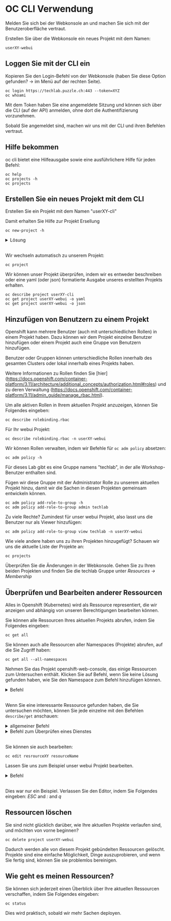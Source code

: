 # OC CLI Verwendung

Melden Sie sich bei der Webkonsole an und machen Sie sich mit der Benutzeroberfläche vertraut.

Erstellen Sie über die Webkonsole ein neues Projekt mit dem Namen:

    userXY-webui

## Loggen Sie mit der CLI ein

Kopieren Sie den Login-Befehl von der Webkonsole (haben Sie diese Option gefunden? -> im Menü auf der rechten Seite).

    oc login https://techlab.puzzle.ch:443 --token=XYZ
    oc whoami

Mit dem Token haben Sie eine angemeldete Sitzung und können sich über die CLI (auf der API) anmelden, ohne dort die Authentifizierung vorzunehmen.

Sobald Sie angemeldet sind, machen wir uns mit der CLI und ihren Befehlen vertraut.

## Hilfe bekommen

oc cli bietet eine Hilfeausgabe sowie eine ausführlichere Hilfe für jeden Befehl:

    oc help
    oc projects -h
    oc projects

## Erstellen Sie ein neues Projekt mit dem CLI

Erstellen Sie ein Projekt mit dem Namen "userXY-cli"

Damit erhalten Sie Hilfe zur Projekt Ersellung

    oc new-project -h

<details><summary>Lösung</summary>oc new-project userXY-cli</details><br/>

Wir wechseln automatisch zu unserem Projekt:

    oc project

Wir können unser Projekt überprüfen, indem wir es entweder beschreiben oder eine yaml (oder json) formatierte Ausgabe unseres erstellten Projekts erhalten.

    oc describe project userXY-cli
    oc get project userXY-webui -o yaml
    oc get project userXY-webui -o json

## Hinzufügen von Benutzern zu einem Projekt

Openshift kann mehrere Benutzer (auch mit unterschiedlichen Rollen) in einem Projekt haben. Dazu können wir dem Projekt einzelne Benutzer hinzufügen oder einem Projekt auch eine Gruppe von Benutzern hinzufügen.

Benutzer oder Gruppen können unterschiedliche Rollen innerhalb des gesamten Clusters oder lokal innerhalb eines Projekts haben.

Weitere Informationen zu Rollen finden Sie [hier] (https://docs.openshift.com/container-platform/3.11/architecture/additional_concepts/authorization.html#roles) und zu deren Verwaltung (https://docs.openshift.com/container-platform/3.11/admin_guide/manage_rbac.html).

Um alle aktiven Rollen in Ihrem aktuellen Projekt anzuzeigen, können Sie Folgendes eingeben:

    oc describe rolebinding.rbac

Für Ihr webui Projekt:

    oc describe rolebinding.rbac -n userXY-webui

Wir können Rollen verwalten, indem wir Befehle für `oc adm policy` absetzen:

    oc adm policy -h

Für dieses Lab gibt es eine Gruppe namens "techlab", in der alle Workshop-Benutzer enthalten sind.

Fügen wir diese Gruppe mit der Administrator Rolle zu unserem aktuellen Projekt hinzu, damit wir die Sachen in diesen Projekten gemeinsam entwickeln können.

    oc adm policy add-role-to-group -h
    oc adm policy add-role-to-group admin techlab

Zu viele Rechte? Zumindest für unser webui Projekt, also lasst uns die Benutzer nur als Viewer hinzufügen:

    oc adm policy add-role-to-group view techlab -n userXY-webui

Wie viele andere haben uns zu ihren Projekten hinzugefügt? Schauen wir uns die aktuelle Liste der Projekte an:

    oc projects

Überprüfen Sie die Änderungen in der Webkonsole. Gehen Sie zu Ihren beiden Projekten und finden Sie die techlab Gruppe unter *Resources -> Membership*

## Überprüfen und Bearbeiten anderer Ressourcen

Alles in Openshift (Kubernetes) wird als Ressource representiert, die wir anzeigen und abhängig von unseren Berechtigungen bearbeiten können.

Sie können alle Ressourcen Ihres aktuellen Projekts abrufen, indem Sie Folgendes eingeben:

    oc get all

Sie können auch alle Ressourcen aller Namespaces (Projekte) abrufen, auf die Sie Zugriff haben:

    oc get all --all-namespaces

Nehmen Sie das Projekt openshift-web-console, das einige Ressourcen zum Untersuchen enthält.
Klicken Sie auf Befehl, wenn Sie keine Lösung gefunden haben, wie Sie den Namespace zum Befehl hinzufügen können.

<details><summary>Befehl</summary>oc get all -n openshift-web-console</details><br/>

Wenn Sie eine interessante Ressource gefunden haben, die Sie untersuchen möchten, können Sie jede einzelne mit den Befehlen `describe/get` anschauen:

<details><summary>allgemeiner Befehl</summary>oc describe resrourceXY resourceName -n openshift-web-console</details>
<details><summary>Befehl zum Überprüfen eines Dienstes</summary>oc describe service webconsole -n openshift-web-console</details><br/>

Sie können sie auch bearbeiten:

    oc edit resrourceXY resourceName

Lassen Sie uns zum Beispiel unser webui Projekt bearbeiten.
<details><summary>Befehl</summary>oc edit project userXY-webui</details><br/>

Dies war nur ein Beispiel. Verlassen Sie den Editor, indem Sie Folgendes eingeben: *ESC* and *:* and *q*

## Ressourcen löschen

Sie sind nicht glücklich darüber, wie Ihre aktuellen Projekte verlaufen sind, und möchten von vorne beginnen?

    oc delete project userXY-webui

Dadurch werden alle von diesem Projekt gebündelten Ressourcen gelöscht. Projekte sind eine einfache Möglichkeit, Dinge auszuprobieren, und wenn Sie fertig sind, können Sie sie problemlos bereinigen.

## Wie geht es meinen Ressourcen?

Sie können sich jederzeit einen Überblick über Ihre aktuellen Ressourcen verschaffen, indem Sie Folgendes eingeben:

    oc status

Dies wird praktisch, sobald wir mehr Sachen deployen.
